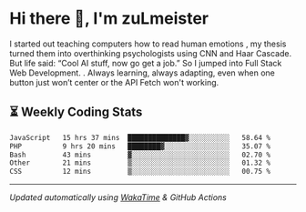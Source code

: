 # Hi there 👋, I'm zuLmeister

I started out teaching computers how to read human emotions , my thesis turned them into overthinking psychologists using CNN and Haar Cascade.
But life said: “Cool AI stuff, now go get a job.” So I jumped into Full Stack Web Development. .
Always learning, always adapting, even when one button just won’t center or the API Fetch won't working.

## ⏳ Weekly Coding Stats
<!--START_SECTION:waka-->

```txt
JavaScript   15 hrs 37 mins  ██████████████▓░░░░░░░░░░   58.64 %
PHP          9 hrs 20 mins   ████████▓░░░░░░░░░░░░░░░░   35.07 %
Bash         43 mins         ▓░░░░░░░░░░░░░░░░░░░░░░░░   02.70 %
Other        21 mins         ▒░░░░░░░░░░░░░░░░░░░░░░░░   01.32 %
CSS          12 mins         ▒░░░░░░░░░░░░░░░░░░░░░░░░   00.75 %
```

<!--END_SECTION:waka-->

---
*Updated automatically using [WakaTime](https://wakatime.com/) & GitHub Actions*
